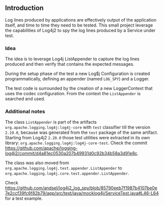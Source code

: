 ## Introduction

Log lines produced by applications are effectively output of the application itself, and time to time they need to be tested.
This small project leverage the capabilities of Log4j2 to spy the log lines produced by a Service under test.

### Idea
The idea is to leverage Log4j ListAppender to capture the log lines produced and then verify that contains the expected messages.

During the setup phase of the test a new Log$j Configuration is created programmatically, defining an appender (named `LOG_SPY`)
and a Logger.

The test code is surrounded by the creation of a new LoggerContext that uses the codec configuration.
From the context the `ListAppender` is searched and used.

### Additional notes
The class `ListAppender` is part of the artifacts `org.apache.logging.log4j:log4j-core` with `test` classifier till the version `2.19.0`,
because was generated from the `test` package of the same artifact.
Starting from Log4j2 `2.20.0` those test utilities were extracted in its own library: `org.apache.logging.log4j:log4j-core-test`.
Check the commit https://github.com/apache/logging-log4j2/commit/d4a81ec0530a207b49931d0c92b34b58a3d91e8c.

The class was also moved from `org.apache.logging.log4j.test.appender.ListAppender` to `org.apache.logging.log4j.core.test.appender.ListAppender`.

Check https://github.com/andsel/log4j2_log_spy/blob/85790eeb7f1987b4107be0e7e2ccf39fc6f82b79/app/src/test/java/mocklog4j/ServiceTest.java#L46-L64 
for a test example.